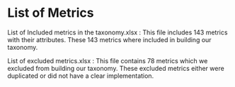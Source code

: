 # List of Metrics
List of Included metrics in the taxonomy.xlsx : This file includes 143 metrics with their attributes. These 143 metrics where included in building our taxonomy.

List of excluded metrics.xlsx : This file contains 78 metrics which we excluded from building our taxonomy. These excluded metrics either were duplicated or did not have a clear implementation.
